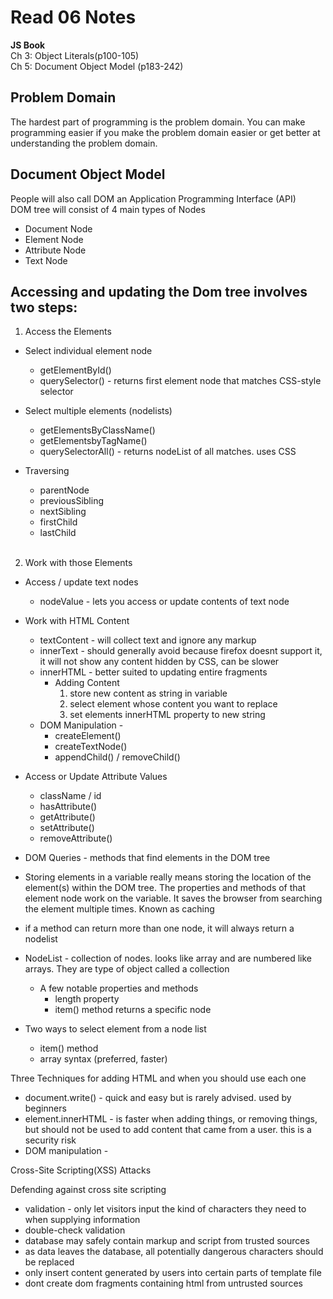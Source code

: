 # Read 06 Notes

**JS Book**  
Ch 3: Object Literals(p100-105)  
Ch 5: Document Object Model (p183-242)  

## Problem Domain

The hardest part of programming is the problem domain. You can make programming easier if you make the problem domain easier or get better at understanding the problem domain. 


## Document Object Model

People will also call DOM an Application Programming Interface (API)  
DOM tree will consist of 4 main types of Nodes  
- Document Node
- Element Node
- Attribute Node
- Text Node

## Accessing and updating the Dom tree involves two steps:

1. Access the Elements
  - Select individual element node  
    - getElementById()  
    - querySelector() - returns first element node that matches   CSS-style selector  
  - Select multiple elements (nodelists)  
    - getElementsByClassName()   
    - getElementsbyTagName()  
    - querySelectorAll() - returns nodeList of all matches. uses CSS  
  - Traversing   
    - parentNode  
    - previousSibling   
    - nextSibling  
    - firstChild   
    - lastChild  

    <br>
2. Work with those Elements
  - Access / update text nodes  
    - nodeValue - lets you access or update contents of text node  
  - Work with HTML Content  
    - textContent - will collect text and ignore any markup
    - innerText - should generally avoid because firefox doesnt   support it, it will not show any content hidden by CSS, can be slower
    - innerHTML - better suited to updating entire fragments  
      - Adding Content   
        1. store new content as string in variable
        2. select element whose content you want to replace
        3. set elements innerHTML property to new string
    - DOM Manipulation -  
      - createElement()  
      - createTextNode()  
      - appendChild() / removeChild()
  - Access or Update Attribute Values
    - className / id
    - hasAttribute()
    - getAttribute()
    - setAttribute()
    - removeAttribute()



- DOM Queries - methods that find elements in the DOM tree
- Storing elements in a variable really means storing the location of the element(s) within the DOM tree. The properties and methods of that element node work on the variable. It saves the browser from searching the element multiple times. Known as caching
- if a method can return more than one node, it will always return a nodelist
- NodeList - collection of nodes. looks like array and are numbered like arrays. They are type of object called a collection
  - A few notable properties and methods
    - length property 
    - item() method returns a specific node
- Two ways to select element from a node list
  - item() method
  - array syntax (preferred, faster)

Three Techniques for adding HTML and when you should use each one
- document.write() - quick and easy but is rarely advised. used by beginners
- element.innerHTML - is faster when adding things, or removing things, but should not be used to add content that came from a user. this is a security risk
- DOM manipulation - 


Cross-Site Scripting(XSS) Attacks

Defending against cross site scripting  
- validation - only let visitors input the kind of characters they need to when supplying information
- double-check validation
- database may safely contain markup and script from trusted sources
- as data leaves the database, all potentially dangerous characters should be replaced
- only insert content generated by users into certain parts of template file
- dont create dom fragments containing html from untrusted sources






